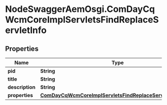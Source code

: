 # NodeSwaggerAemOsgi.ComDayCqWcmCoreImplServletsFindReplaceServletInfo

## Properties
Name | Type | Description | Notes
------------ | ------------- | ------------- | -------------
**pid** | **String** |  | [optional] 
**title** | **String** |  | [optional] 
**description** | **String** |  | [optional] 
**properties** | [**ComDayCqWcmCoreImplServletsFindReplaceServletProperties**](ComDayCqWcmCoreImplServletsFindReplaceServletProperties.md) |  | [optional] 



